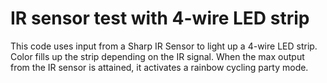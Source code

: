 # IR sensor test with 4-wire LED strip

This code uses input from a Sharp IR Sensor to light up a 4-wire LED strip. Color fills up the strip depending on the IR signal. When the max output from the IR sensor is attained, it activates a rainbow cycling party mode. 

